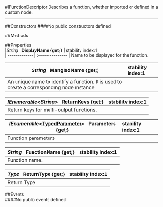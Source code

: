 #IFunctionDescriptor
  Describes a function, whether imported or defined in a custom node. 

---
##Constructors 
####No public constructors defined

##Methods  

##Properties  
|*String* **&nbsp;&nbsp;DisplayName {get;}** |  stability index:1  
| ------------- | :--------------- 
|  Name to be displayed for the function. 


|*String* **&nbsp;&nbsp;MangledName {get;}** |  stability index:1  
| ------------- | :--------------- 
|  An unique name to identify a function. It is used to create a corresponding node instance 


|*IEnumerable<*String*>* **&nbsp;&nbsp;ReturnKeys {get;}** |  stability index:1  
| ------------- | :--------------- 
|  Return keys for multi-output functions. 


|*IEnumerable<*[TypedParameter](http://dynamods.github.io/DynamoAPI/Dynamo_Library/TypedParameter)*>* **&nbsp;&nbsp;Parameters {get;}** |  stability index:1  
| ------------- | :--------------- 
|  Function parameters 


|*String* **&nbsp;&nbsp;FunctionName {get;}** |  stability index:1  
| ------------- | :--------------- 
|  Function name. 


|*Type* **&nbsp;&nbsp;ReturnType {get;}** |  stability index:1  
| ------------- | :--------------- 
|  Return Type 



##Events  
####No public events defined

